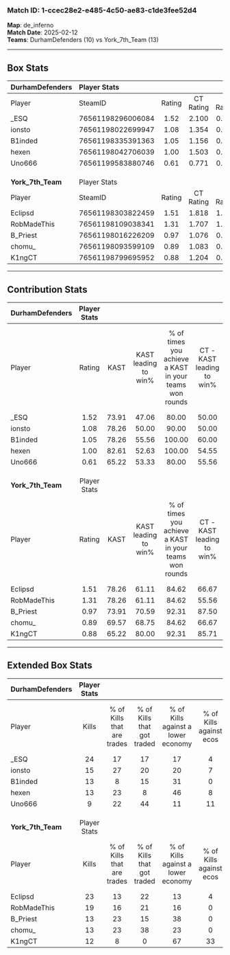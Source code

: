### Match ID: 1-ccec28e2-e485-4c50-ae83-c1de3fee52d4  
**Map**: de_inferno  
**Match Date**: 2025-02-12  
**Teams**: DurhamDefenders (10) vs York_7th_Team (13)  

---  

## Box Stats  

| **DurhamDefenders** | Player Stats      |        |           |          |       |      |       |         |        |      |     |
| :- | :- | :-: | :-: | :-: | :-: | :-: | :-: | :-: | :-: | :-: | :-: |
| Player              | SteamID           | Rating | CT Rating | T Rating | KAST  | ADR  | Kills | Assists | Deaths | K/D  | HS% |
| _ESQ                | 76561198296006084 |  1.52  |   2.100   |  0.994   | 73.91 | 97.7 |  24   |    1    |   13   | 1.85 | 58  |
| ionsto              | 76561198022699947 |  1.08  |   1.354   |  0.849   | 78.26 | 66.4 |  15   |    4    |   15   | 1.00 | 33  |
| B1inded             | 76561198335391363 |  1.05  |   1.156   |  0.949   | 78.26 | 76.3 |  13   |    7    |   15   | 0.87 | 53  |
| hexen               | 76561198042706039 |  1.00  |   1.503   |  0.842   | 82.61 | 72.1 |  13   |    8    |   18   | 0.72 | 61  |
| Uno666              | 76561199583880746 |  0.61  |   0.771   |  0.546   | 65.22 | 48.8 |   9   |    5    |   19   | 0.47 | 77  |
|                     |                   |        |           |          |       |      |       |         |        |      |     |
|                     |                   |        |           |          |       |      |       |         |        |      |     |
|                     |                   |        |           |          |       |      |       |         |        |      |     |
| **York_7th_Team**   | Player Stats      |        |           |          |       |      |       |         |        |      |     |
| Player              | SteamID           | Rating | CT Rating | T Rating | KAST  | ADR  | Kills | Assists | Deaths | K/D  | HS% |
| Eclipsd             | 76561198303822459 |  1.51  |   1.818   |  1.281   | 78.26 | 96.9 |  23   |    2    |   13   | 1.77 | 60  |
| RobMadeThis         | 76561198109038341 |  1.31  |   1.707   |  1.079   | 78.26 | 89.4 |  19   |    5    |   15   | 1.27 | 42  |
| B_Priest            | 76561198016226209 |  0.97  |   1.076   |  0.944   | 73.91 | 52.6 |  13   |    3    |   13   | 1.00 | 61  |
| chomu_              | 76561198093599109 |  0.89  |   1.083   |  0.796   | 69.57 | 65.2 |  13   |    3    |   17   | 0.76 | 46  |
| K1ngCT              | 76561198799695952 |  0.88  |   1.204   |  0.768   | 65.22 | 73.3 |  12   |    7    |   16   | 0.75 | 58  |
---  

## Contribution Stats  

| **DurhamDefenders** | Player Stats |       |                      |                                                        |                           |                                                             |                          |                                                            |
| :- | :-: | :-: | :-: | :-: | :-: | :-: | :-: | :-: |
| Player              |    Rating    | KAST  | KAST leading to win% | % of times you achieve a KAST in your teams won rounds | CT - KAST leading to win% | CT - % of times you achieve a KAST in your teams won rounds | T - KAST leading to win% | T - % of times you achieve a KAST in your teams won rounds |
| _ESQ                |     1.52     | 73.91 |        47.06         |                         80.00                          |           50.00           |                           100.00                            |          40.00           |                           50.00                            |
| ionsto              |     1.08     | 78.26 |        50.00         |                         90.00                          |           50.00           |                            83.33                            |          50.00           |                           100.00                           |
| B1inded             |     1.05     | 78.26 |        55.56         |                         100.00                         |           60.00           |                           100.00                            |          50.00           |                           100.00                           |
| hexen               |     1.00     | 82.61 |        52.63         |                         100.00                         |           54.55           |                           100.00                            |          50.00           |                           100.00                           |
| Uno666              |     0.61     | 65.22 |        53.33         |                         80.00                          |           55.56           |                            83.33                            |          50.00           |                           75.00                            |
|                     |              |       |                      |                                                        |                           |                                                             |                          |                                                            |
|                     |              |       |                      |                                                        |                           |                                                             |                          |                                                            |
|                     |              |       |                      |                                                        |                           |                                                             |                          |                                                            |
| **York_7th_Team**   | Player Stats |       |                      |                                                        |                           |                                                             |                          |                                                            |
| Player              |    Rating    | KAST  | KAST leading to win% | % of times you achieve a KAST in your teams won rounds | CT - KAST leading to win% | CT - % of times you achieve a KAST in your teams won rounds | T - KAST leading to win% | T - % of times you achieve a KAST in your teams won rounds |
| Eclipsd             |     1.51     | 78.26 |        61.11         |                         84.62                          |           66.67           |                            85.71                            |          55.56           |                           83.33                            |
| RobMadeThis         |     1.31     | 78.26 |        61.11         |                         84.62                          |           55.56           |                            71.43                            |          66.67           |                           100.00                           |
| B_Priest            |     0.97     | 73.91 |        70.59         |                         92.31                          |           87.50           |                           100.00                            |          55.56           |                           83.33                            |
| chomu_              |     0.89     | 69.57 |        68.75         |                         84.62                          |           66.67           |                            85.71                            |          71.43           |                           83.33                            |
| K1ngCT              |     0.88     | 65.22 |        80.00         |                         92.31                          |           85.71           |                            85.71                            |          75.00           |                           100.00                           |
---  

## Extended Box Stats  

| **DurhamDefenders** | Player Stats |                            |                            |                                    |                         |                              |                                 |        |                             |                                     |                          |                               |                            |
| :- | :-: | :-: | :-: | :-: | :-: | :-: | :-: | :-: | :-: | :-: | :-: | :-: | :-: |
| Player              |    Kills     | % of Kills that are trades | % of Kills that got traded | % of Kills against a lower economy | % of Kills against ecos | % of Kills that are flawless | % of Kills that are close duels | Deaths | % of Deaths that get traded | % of Deaths against a lower economy | % of Deaths against ecos | % of Deaths that are flawless | % of Deaths that are close |
| _ESQ                |      24      |             17             |             17             |                 17                 |            4            |              83              |                8                |   13   |             15              |                  8                  |            0             |              46               |             0              |
| ionsto              |      15      |             27             |             20             |                 20                 |            7            |              60              |                7                |   15   |              7              |                 13                  |            0             |              53               |             7              |
| B1inded             |      13      |             8              |             15             |                 31                 |            0            |              69              |                0                |   15   |             13              |                 13                  |            0             |              53               |             7              |
| hexen               |      13      |             23             |             8              |                 46                 |            8            |              69              |                0                |   18   |             44              |                 17                  |            6             |              56               |             0              |
| Uno666              |      9       |             22             |             44             |                 11                 |           11            |              44              |               11                |   19   |             16              |                 11                  |            5             |              74               |             5              |
|                     |              |                            |                            |                                    |                         |                              |                                 |        |                             |                                     |                          |                               |                            |
|                     |              |                            |                            |                                    |                         |                              |                                 |        |                             |                                     |                          |                               |                            |
|                     |              |                            |                            |                                    |                         |                              |                                 |        |                             |                                     |                          |                               |                            |
| **York_7th_Team**   | Player Stats |                            |                            |                                    |                         |                              |                                 |        |                             |                                     |                          |                               |                            |
| Player              |    Kills     | % of Kills that are trades | % of Kills that got traded | % of Kills against a lower economy | % of Kills against ecos | % of Kills that are flawless | % of Kills that are close duels | Deaths | % of Deaths that get traded | % of Deaths against a lower economy | % of Deaths against ecos | % of Deaths that are flawless | % of Deaths that are close |
| Eclipsd             |      23      |             13             |             22             |                 13                 |            4            |              57              |                4                |   13   |             15              |                 23                  |            8             |              92               |             0              |
| RobMadeThis         |      19      |             16             |             21             |                 16                 |            0            |              42              |                5                |   15   |             20              |                 20                  |            7             |              73               |             7              |
| B_Priest            |      13      |             23             |             15             |                 38                 |            0            |              69              |                0                |   13   |             23              |                 15                  |            15            |              85               |             8              |
| chomu_              |      13      |             23             |             38             |                 23                 |            0            |              62              |                0                |   17   |             12              |                 24                  |            6             |              71               |             6              |
| K1ngCT              |      12      |             8              |             0              |                 67                 |           33            |              50              |                8                |   16   |             25              |                 13                  |            0             |              56               |             6              |

